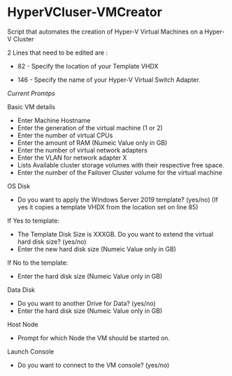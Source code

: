 # HyperVCluser-VMCreator
Script that automates the creation of Hyper-V Virtual Machines on a Hyper-V Cluster

2 Lines that need to be edited are :

- 82 - Specify the location of your Template VHDX

- 146 - Specify the name of your Hyper-V Virtual Switch Adapter.

*Current Promtps*

Basic VM details
- Enter Machine Hostname
- Enter the generation of the virtual machine (1 or 2)
- Enter the number of virtual CPUs
- Enter the amount of RAM (Numeic Value only in GB)
- Enter the number of virtual network adapters
- Enter the VLAN for network adapter X
- Lists Available cluster storage volumes with their respective free space.
- Enter the number of the Failover Cluster volume for the virtual machine

OS Disk
- Do you want to apply the Windows Server 2019 template? (yes/no) (If yes it copies a template VHDX from the location set on line 85)

If Yes to template:
- The Template Disk Size is XXXGB. Do you want to extend the virtual hard disk size? (yes/no)
- Enter the new hard disk size (Numeic Value only in GB)

If No to the template:
- Enter the hard disk size (Numeic Value only in GB)

Data Disk
- Do you want to another Drive for Data? (yes/no)
- Enter the hard disk size (Numeic Value only in GB)

Host Node
- Prompt for which Node the VM should be started on.

Launch Console
- Do you want to connect to the VM console? (yes/no)
